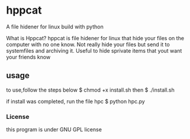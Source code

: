 # hppcat
A file hidener for linux build with python

What is Hppcat?
hppcat is file hidener for linux that hide your files on the computer with no one know. 
Not really hide your files but send it to systemfiles and archiving it. 
Useful to hide sprivate items that yout want your friends know

## usage

to use,follow the steps below
$ chmod +x install.sh
then
$ ./install.sh

if install was completed, run the file hpc
$ python hpc.py

### License
this program is under GNU GPL license
